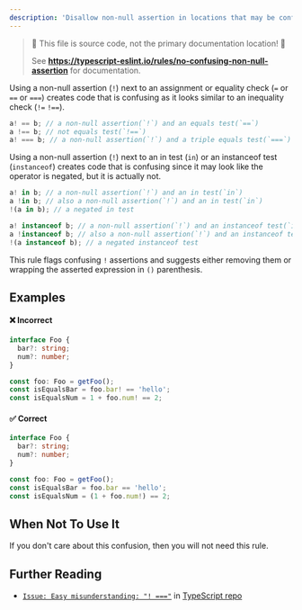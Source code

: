 ```yaml
---
description: 'Disallow non-null assertion in locations that may be confusing.'
---
```


> 🛑 This file is source code, not the primary documentation location! 🛑
>
> See **https://typescript-eslint.io/rules/no-confusing-non-null-assertion** for documentation.

Using a non-null assertion (`!`) next to an assignment or equality check (`=` or `==` or `===`) creates code that is confusing as it looks similar to an inequality check (`!=` `!==`).

```typescript
a! == b; // a non-null assertion(`!`) and an equals test(`==`)
a !== b; // not equals test(`!==`)
a! === b; // a non-null assertion(`!`) and a triple equals test(`===`)
```

Using a non-null assertion (`!`) next to an in test (`in`) or an instanceof test (`instanceof`) creates code that is confusing since it may look like the operator is negated, but it is actually not.

<!-- prettier-ignore -->
```typescript
a! in b; // a non-null assertion(`!`) and an in test(`in`)
a !in b; // also a non-null assertion(`!`) and an in test(`in`)
!(a in b); // a negated in test

a! instanceof b; // a non-null assertion(`!`) and an instanceof test(`instanceof`)
a !instanceof b; // also a non-null assertion(`!`) and an instanceof test(`instanceof`)
!(a instanceof b); // a negated instanceof test
````

This rule flags confusing `!` assertions and suggests either removing them or wrapping the asserted expression in `()` parenthesis.

## Examples

<!--tabs-->

#### ❌ Incorrect

```ts
interface Foo {
  bar?: string;
  num?: number;
}

const foo: Foo = getFoo();
const isEqualsBar = foo.bar! == 'hello';
const isEqualsNum = 1 + foo.num! == 2;
```

#### ✅ Correct

<!-- prettier-ignore -->
```ts
interface Foo {
  bar?: string;
  num?: number;
}

const foo: Foo = getFoo();
const isEqualsBar = foo.bar == 'hello';
const isEqualsNum = (1 + foo.num!) == 2;
```

<!--/tabs-->

## When Not To Use It

If you don't care about this confusion, then you will not need this rule.

## Further Reading

- [`Issue: Easy misunderstanding: "! ==="`](https://github.com/microsoft/TypeScript/issues/37837) in [TypeScript repo](https://github.com/microsoft/TypeScript)

